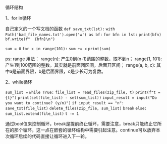 循环结构

1、for in循环

自己定义的一个写文档的函数
`def save_txt(lst):`
    `with Path('bad_file_names.txt').open('w') as bf:`
        `for bfn in lst:`
            `print(bfn)`
            `bf.write(f"  {bfn}\n")`

`sum = 0`
`for x in range(101):`
    `sum += x`
`print(sum)`

ps: range 用法：
range(n):  产生0到(n-1)范围的整数，取不到n；
range(1, 101): 产生1到100范围的整数。其实就是前面闭区间，后面开区间；
range(a, b, c): 其中a是前面界限，b是后面界限，c是步长可为复数。


2、while循环

`sum_list =` 
        `while True:`
            `file_list = read_files(zip_file, t)`
            `print(f"t = {t}")`
            `print(set(file_list) - set(sum_list))`
            `input_result = input("Do you want to continue? (y/n)")`
            `if input_result == "n":`
                `save_txt(file_list)`
                `delete_files(zip_file, sum_list)`
                `break`
            `else:`
                `sum_list.extend(file_list)`
                `t -= 1`

通过bool值来控制循环，break是提前终止循环，需要注意，break只能终止它所在的那个循环，这一点在嵌套的循环结构中需要引起注意。continue可以放弃本次循环后续的代码直接让循环进入下一轮。